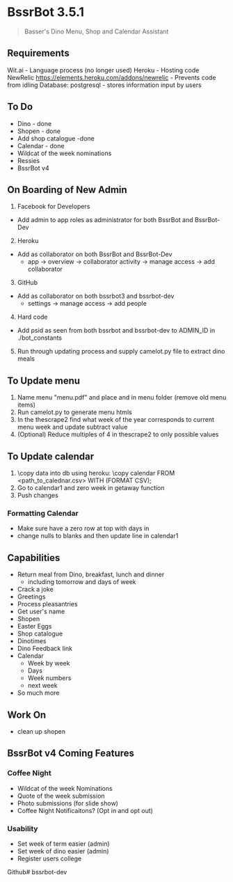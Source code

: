 # BssrBot 3.5.1
> Basser's Dino Menu, Shop and Calendar Assistant

## Requirements

Wit.ai - Language process (no longer used)
Heroku - Hosting code
NewRelic https://elements.heroku.com/addons/newrelic - Prevents code from idling
Database: postgresql - stores information input by users

## To Do
- Dino - done
- Shopen - done
- Add shop catalogue -done
- Calendar - done
- Wildcat of the week nominations
- Ressies
- BssrBot v4

## On Boarding of New Admin
1. Facebook for Developers
- Add admin to app roles as administrator for both BssrBot and BssrBot-Dev
2. Heroku
- Add as collaborator on both BssrBot and BssrBot-Dev
	- app -> overview -> collaborator activity -> manage access -> add collaborator
3. GitHub
- Add as collaborator on both bssrbot3 and bssrbot-dev
	- settings -> manage access -> add people
4. Hard code
- Add psid as seen from both bssrbot and bssrbot-dev to ADMIN_ID in ./bot_constants
5. Run through updating process and supply camelot.py file to extract dino meals


## To Update menu
1. Name menu "menu.pdf" and place and in menu folder (remove old menu items)
2. Run camelot.py to generate menu htmls
3. In the thescrape2 find what week of the year corresponds to current menu week and update subtract value
4. (Optional) Reduce multiples of 4 in thescrape2 to only possible values

## To Update calendar
1. \copy data into db using heroku:
	\copy calendar FROM <path_to_calednar.csv> WITH (FORMAT CSV);
2. Go to calendar1 and zero week in getaway function
3. Push changes
### Formatting Calendar
- Make sure have a zero row at top with days in
- change nulls to blanks and then update line in calendar1

## Capabilities
- Return meal from Dino, breakfast, lunch and dinner
 	- including tomorrow and days of week
- Crack a joke
- Greetings
- Process pleasantries
- Get user's name
- Shopen
- Easter Eggs
- Shop catalogue
- Dinotimes
- Dino Feedback link
- Calendar
	- Week by week
	- Days
	- Week numbers
	- next week
- So much more

## Work On
- clean up shopen

## BssrBot v4 Coming Features
### Coffee Night
- Wildcat of the week Nominations
- Quote of the week submission
- Photo submissions (for slide show)
- Coffee Night Notificaitons? (Opt in and opt out)
### Usability
- Set week of term easier (admin)
- Set week of dino easier (admin)
- Register users college

Github# bssrbot-dev
